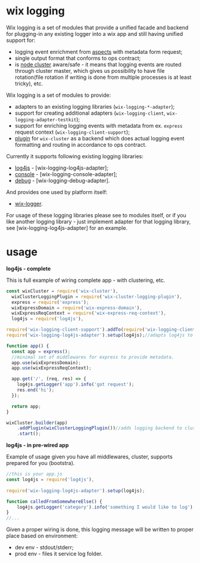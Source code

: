 # wix logging

Wix logging is a set of modules that provide a unified facade and backend for plugging-in any existing logger into a wix app and still having unified support for:
 - logging event enrichment from [aspects](../aspects) with metadata form request;
 - single output format that conforms to ops contract;
 - is [node cluster](https://nodejs.org/api/cluster.html) aware/safe - it means that logging events are routed through cluster master, which gives us possibility to have file rotation(file rotation if writing is done from multiple processes is at least tricky), etc.

Wix logging is a set of modules to provide:
 - adapters to an existing logging libraries (`wix-logging-*-adapter`);
 - support for creating additional adapters (`wix-logging-client`, `wix-logging-adapter-testkit`);
 - support for enriching logging events with metadata from ex. `express` request context (`wix-logging-client-support`);
 - [plugin](wix-logging-cluster-plugin) for `wix-cluster` as a backend which does actual logging event formatting and routing in accordance to ops contract.

Currently it supports following existing logging libraries:
 - [log4js](https://www.npmjs.com/package/log4js) - [wix-logging-log4js-adapter];
 - [console](https://nodejs.org/api/console.html) - [wix-logging-console-adapter];
 - [debug](https://www.npmjs.com/package/debug) - [wix-logging-debug-adapter].

And provides one used by platform itself:
 - [wix-logger](wix-logger/).

For usage of these logging libraries please see to modules itself, or if you like another logging library - just implement adapter for that logging library, see [wix-logging-log4js-adapter] for an example.

# usage

**log4js - complete** 

This is full example of wiring complete app - with clustering, etc.


```js
const wixCluster = require('wix-cluster'),
  wixClusterLoggingPlugin = require('wix-cluster-logging-plugin'),
  express = require('express');
  wixExpressDomain = require('wix-express-domain'),
  wixExpressReqContext = require('wix-express-req-context'),
  log4js = require('log4js'),

require('wix-logging-client-support').addTo(require('wix-logging-client'));//binds shared client with aspects for metadata enrichment.
require('wix-logging-log4js-adapter').setup(log4js);//adapts log4js to 'wix-logging-client'.

function app() {
  const app = express();
  //minimal set of middlewares for express to provide metadata.
  app.use(wixExpressDomain);
  app.use(wixExpressReqContext);

  app.get('/', (req, res) => {
  	log4js.getLogger('app').info('got request');
  	res.end('hi');
  });

  return app;
}

wixCluster.builder(app)
	.addPlugin(wixClusterLoggingPlugin())//adds logging backend to cluster.
	.start();
```

**log4js - in pre-wired app** 


Example of usage given you have all middlewares, cluster, supports prepared for you (bootstra).

```js
//this is your app.js
const log4js = require('log4js'),
    
require('wix-logging-log4js-adapter').setup(log4js);

function calledFromSomewhereElse() {
    log4js.getLogger('category').info('something I would like to log');
}
//...

```

Given a proper wiring is done, this logging message will be written to proper place based on environment:
 - dev env - stdout/stderr;
 - prod env - files it service log folder.